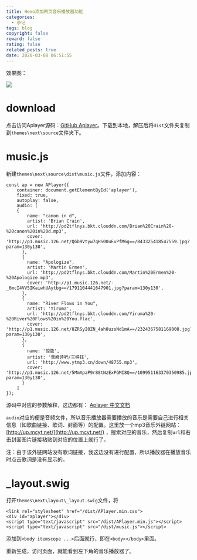 ```yaml
---
title: Hexo添加网页音乐播放器功能
categories:
  - 杂记
tags: blog
copyright: false
reward: false
rating: false
related_posts: true
date: 2020-03-08 06:51:55
---
```


<span>
<!--more-->
效果图：   

![](https://yfzhou.oss-cn-beijing.aliyuncs.com/blog/img/music01.png)



[](#download "download")download
================================

点击访问Aplayer源码：[GitHub Aplayer](https://github.com/MoePlayer/APlayer)。下载到本地，解压后将`dist`文件夹复制到`themes\next\source`文件夹下。

[](#music-js "music.js")music.js
================================

新建`themes\next\source\dist\music.js`文件，添加内容：  

```
const ap = new APlayer({
    container: document.getElementById('aplayer'),
    fixed: true,
    autoplay: false,
    audio: [
	{
        name: "canon in d",
        artist: 'Brian Crain',
        url: 'http://pd2tflnys.bkt.clouddn.com/Brian%20Crain%20-%20canon%20in%20d.mp3',
        cover: 'http://p1.music.126.net/QGb9Vtyw7qHS00uEvPfM6g==/843325418547559.jpg?param=130y130',
      },
	  {
        name: "Apologize",
        artist: 'Martin Ermen',
        url: 'http://pd2tflnys.bkt.clouddn.com/Martin%20Ermen%20-%20Apologize.mp3',
        cover: 'http://p1.music.126.net/-_6mcI4VV5IKaiwhUAytbg==/1791104441647901.jpg?param=130y130',
      },
	  {
        name: "River Flows in You",
        artist: 'Yiruma',
        url: 'http://pd2tflnys.bkt.clouddn.com/Yiruma%20-%20River%20Flows%20in%20You.flac',
        cover: 'http://p1.music.126.net/8ZRSyI0ZN_4ah8uzsNd1mA==/2324367581169008.jpg?param=130y130',
      },
      {
        name: '惊蛰',
        artist: '音阙诗听/王梓钰',
        url: 'http://www.ytmp3.cn/down/48755.mp3',
        cover: 'http://p1.music.126.net/5MmXpaP9r88tNzExPGMI8Q==/109951163370350985.jpg?param=130y130',
      }
    ]
});
```
源码中对应的参数解释，这边都有： [Aplayer 中文文档](https://aplayer.js.org/#/zh-Hans/)

`audio`对应的便是音频文件，所以音乐播放器需要播放的音乐是需要自己进行相关信息（如歌曲链接、歌词、封面等）的配置。这里放一个mp3音乐外链网站：[http://up.mcyt.net/](http://up.mcyt.net/) ，搜索对应的音乐，然后复制`url`和右击封面图片链接粘贴到对应的位置上就行了。

注：由于该外链网站没有歌词链接，我这边没有进行配置，所以播放器在播放音乐时点击歌词是没有显示的。

[](#layout-swig "_layout.swig")_layout.swig
===========================================

打开`themes\next\layout\_layout.swig`文件，将  
```
<link rel="stylesheet" href="/dist/APlayer.min.css">
<div id="aplayer"></div>
<script type="text/javascript" src="/dist/APlayer.min.js"></script>
<script type="text/javascript" src="/dist/music.js"></script>
```
添加到`<body itemscope ...>`后面就行，即在`<body></body>`里面。

重新生成，访问页面，就能看到左下角的音乐播放器了。


